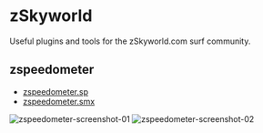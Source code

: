 # zSkyworld

Useful plugins and tools for the zSkyworld.com surf community.

## zspeedometer
* [zspeedometer.sp](https://github.com/zSkyworld/zSkyworld/blob/master/scripting/zspeedometer.sp)
* [zspeedometer.smx](https://github.com/zSkyworld/zSkyworld/blob/master/plugins/zspeedometer.smx)

![zspeedometer-screenshot-01](https://github.com/zSkyworld/zSkyworld/blob/master/screenshots/zspeedometer-screenshot-01.jpg?raw=true)
![zspeedometer-screenshot-02](https://github.com/zSkyworld/zSkyworld/blob/master/screenshots/zspeedometer-screenshot-02.jpg?raw=true)
